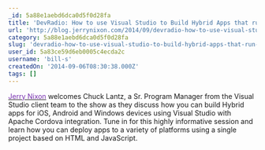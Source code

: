 ```yaml
---
_id: 5a88e1aebd6dca0d5f0d28fa
title: 'DevRadio: How to use Visual Studio to Build Hybrid Apps that run on iOS, Android and Windows devices '
url: 'http://blog.jerrynixon.com/2014/09/devradio-how-to-use-visual-studio-to.html'
category: 5a88e1aebd6dca0d5f0d28fa
slug: 'devradio-how-to-use-visual-studio-to-build-hybrid-apps-that-run-on-ios-android-and-windows-devices'
user_id: 5a83ce59d6eb0005c4ecda2c
username: 'bill-s'
createdOn: '2014-09-06T08:30:38.000Z'
tags: []
---
```


<a href="http://www.microsoft.com/click/services/Redirect2.ashx?CR_CC=200117938"><span style="color: #7830b0">Jerry Nixon</span></a> welcomes Chuck Lantz, a Sr. Program Manager from the Visual Studio client team to the show as they discuss how you can build Hybrid apps for iOS, Android and Windows devices using Visual Studio with Apache Cordova integration. Tune in for this highly informative session and learn how you can deploy apps to a variety of platforms using a single project based on HTML and JavaScript.
